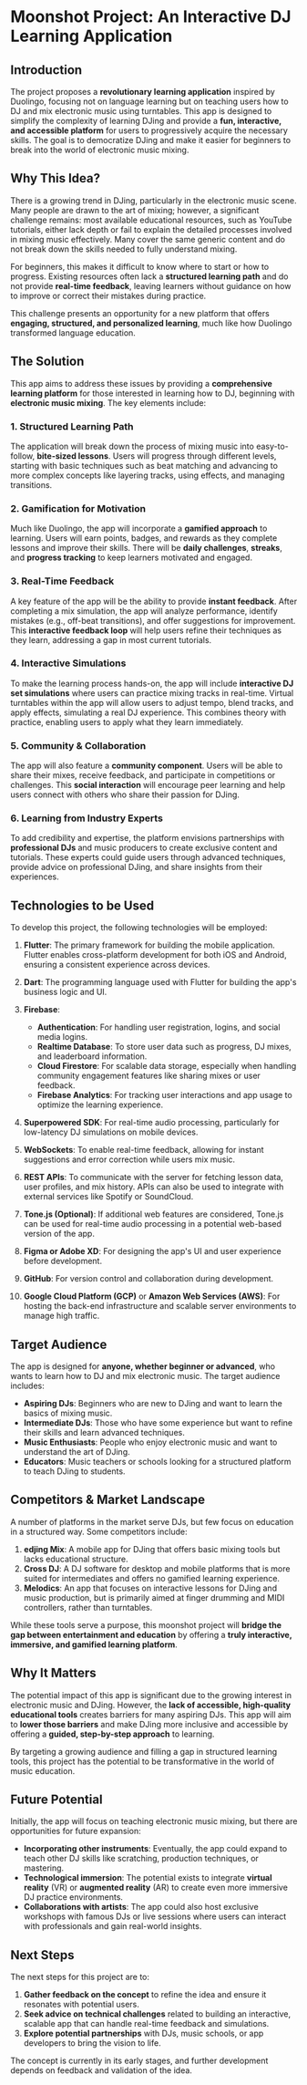# Moonshot Project: An Interactive DJ Learning Application

## Introduction

The project proposes a **revolutionary learning application** inspired by Duolingo, focusing not on language learning but on teaching users how to DJ and mix electronic music using turntables. This app is designed to simplify the complexity of learning DJing and provide a **fun, interactive, and accessible platform** for users to progressively acquire the necessary skills. The goal is to democratize DJing and make it easier for beginners to break into the world of electronic music mixing.

## Why This Idea?

There is a growing trend in DJing, particularly in the electronic music scene. Many people are drawn to the art of mixing; however, a significant challenge remains: most available educational resources, such as YouTube tutorials, either lack depth or fail to explain the detailed processes involved in mixing music effectively. Many cover the same generic content and do not break down the skills needed to fully understand mixing.

For beginners, this makes it difficult to know where to start or how to progress. Existing resources often lack a **structured learning path** and do not provide **real-time feedback**, leaving learners without guidance on how to improve or correct their mistakes during practice.

This challenge presents an opportunity for a new platform that offers **engaging, structured, and personalized learning**, much like how Duolingo transformed language education.

## The Solution

This app aims to address these issues by providing a **comprehensive learning platform** for those interested in learning how to DJ, beginning with **electronic music mixing**. The key elements include:

### 1. **Structured Learning Path**
The application will break down the process of mixing music into easy-to-follow, **bite-sized lessons**. Users will progress through different levels, starting with basic techniques such as beat matching and advancing to more complex concepts like layering tracks, using effects, and managing transitions.

### 2. **Gamification for Motivation**
Much like Duolingo, the app will incorporate a **gamified approach** to learning. Users will earn points, badges, and rewards as they complete lessons and improve their skills. There will be **daily challenges**, **streaks**, and **progress tracking** to keep learners motivated and engaged.

### 3. **Real-Time Feedback**
A key feature of the app will be the ability to provide **instant feedback**. After completing a mix simulation, the app will analyze performance, identify mistakes (e.g., off-beat transitions), and offer suggestions for improvement. This **interactive feedback loop** will help users refine their techniques as they learn, addressing a gap in most current tutorials.

### 4. **Interactive Simulations**
To make the learning process hands-on, the app will include **interactive DJ set simulations** where users can practice mixing tracks in real-time. Virtual turntables within the app will allow users to adjust tempo, blend tracks, and apply effects, simulating a real DJ experience. This combines theory with practice, enabling users to apply what they learn immediately.

### 5. **Community & Collaboration**
The app will also feature a **community component**. Users will be able to share their mixes, receive feedback, and participate in competitions or challenges. This **social interaction** will encourage peer learning and help users connect with others who share their passion for DJing.

### 6. **Learning from Industry Experts**
To add credibility and expertise, the platform envisions partnerships with **professional DJs** and music producers to create exclusive content and tutorials. These experts could guide users through advanced techniques, provide advice on professional DJing, and share insights from their experiences.

## Technologies to be Used

To develop this project, the following technologies will be employed:

1. **Flutter**: The primary framework for building the mobile application. Flutter enables cross-platform development for both iOS and Android, ensuring a consistent experience across devices.
   
2. **Dart**: The programming language used with Flutter for building the app's business logic and UI.

3. **Firebase**:
   - **Authentication**: For handling user registration, logins, and social media logins.
   - **Realtime Database**: To store user data such as progress, DJ mixes, and leaderboard information.
   - **Cloud Firestore**: For scalable data storage, especially when handling community engagement features like sharing mixes or user feedback.
   - **Firebase Analytics**: For tracking user interactions and app usage to optimize the learning experience.

4. **Superpowered SDK**: For real-time audio processing, particularly for low-latency DJ simulations on mobile devices.

5. **WebSockets**: To enable real-time feedback, allowing for instant suggestions and error correction while users mix music.

6. **REST APIs**: To communicate with the server for fetching lesson data, user profiles, and mix history. APIs can also be used to integrate with external services like Spotify or SoundCloud.

7. **Tone.js (Optional)**: If additional web features are considered, Tone.js can be used for real-time audio processing in a potential web-based version of the app.

8. **Figma or Adobe XD**: For designing the app's UI and user experience before development.

9. **GitHub**: For version control and collaboration during development.

10. **Google Cloud Platform (GCP)** or **Amazon Web Services (AWS)**: For hosting the back-end infrastructure and scalable server environments to manage high traffic.

## Target Audience

The app is designed for **anyone, whether beginner or advanced**, who wants to learn how to DJ and mix electronic music. The target audience includes:
- **Aspiring DJs**: Beginners who are new to DJing and want to learn the basics of mixing music.
- **Intermediate DJs**: Those who have some experience but want to refine their skills and learn advanced techniques.
- **Music Enthusiasts**: People who enjoy electronic music and want to understand the art of DJing.
- **Educators**: Music teachers or schools looking for a structured platform to teach DJing to students.


## Competitors & Market Landscape

A number of platforms in the market serve DJs, but few focus on education in a structured way. Some competitors include:

1. **edjing Mix**: A mobile app for DJing that offers basic mixing tools but lacks educational structure.
2. **Cross DJ**: A DJ software for desktop and mobile platforms that is more suited for intermediates and offers no gamified learning experience.
3. **Melodics**: An app that focuses on interactive lessons for DJing and music production, but is primarily aimed at finger drumming and MIDI controllers, rather than turntables.

While these tools serve a purpose, this moonshot project will **bridge the gap between entertainment and education** by offering a **truly interactive, immersive, and gamified learning platform**.

## Why It Matters

The potential impact of this app is significant due to the growing interest in electronic music and DJing. However, the **lack of accessible, high-quality educational tools** creates barriers for many aspiring DJs. This app will aim to **lower those barriers** and make DJing more inclusive and accessible by offering a **guided, step-by-step approach** to learning.

By targeting a growing audience and filling a gap in structured learning tools, this project has the potential to be transformative in the world of music education.

## Future Potential

Initially, the app will focus on teaching electronic music mixing, but there are opportunities for future expansion:
- **Incorporating other instruments**: Eventually, the app could expand to teach other DJ skills like scratching, production techniques, or mastering.
- **Technological immersion**: The potential exists to integrate **virtual reality** (VR) or **augmented reality** (AR) to create even more immersive DJ practice environments.
- **Collaborations with artists**: The app could also host exclusive workshops with famous DJs or live sessions where users can interact with professionals and gain real-world insights.

## Next Steps

The next steps for this project are to:
1. **Gather feedback on the concept** to refine the idea and ensure it resonates with potential users.
2. **Seek advice on technical challenges** related to building an interactive, scalable app that can handle real-time feedback and simulations.
3. **Explore potential partnerships** with DJs, music schools, or app developers to bring the vision to life.

The concept is currently in its early stages, and further development depends on feedback and validation of the idea.